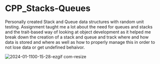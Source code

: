 # CPP_Stacks-Queues
  Personally created Stack and Queue data structures with random unit testing. Assignment taught me a lot about the need for queues and stacks and the trait-based way of looking at object development as it helped me break down the creation of a stack and queue and track where and how data is stored and where as well as how to properly manage this in order to not lose data or get undefined behaivor.
  
![2024-01-1100-15-28-ezgif com-resize](https://github.com/Kingerthanu/CPP_Stacks-Queues/assets/76754592/2d5de3bd-11fb-477b-99cc-f50592501891)

